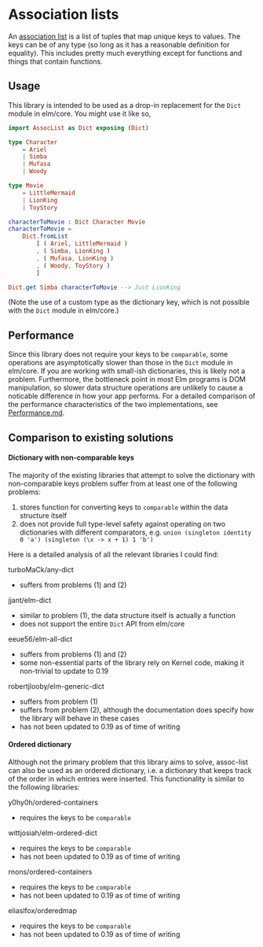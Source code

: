 # Association lists

An [association list](https://en.wikipedia.org/wiki/Association_list) is a
list of tuples that map unique keys to values. The keys can be of any type (so
long as it has a reasonable definition for equality). This includes pretty
much everything except for functions and things that contain functions.

## Usage

This library is intended to be used as a drop-in replacement for the `Dict`
module in elm/core. You might use it like so,

```elm
import AssocList as Dict exposing (Dict)

type Character
    = Ariel
    | Simba
    | Mufasa
    | Woody

type Movie
    = LittleMermaid
    | LionKing
    | ToyStory

characterToMovie : Dict Character Movie
characterToMovie =
    Dict.fromList
        [ ( Ariel, LittleMermaid )
        , ( Simba, LionKing )
        , ( Mufasa, LionKing )
        , ( Woody, ToyStory )
        ]

Dict.get Simba characterToMovie --> Just LionKing
```

(Note the use of a custom type as the dictionary key, which is not possible with the `Dict` module in elm/core.)

## Performance

Since this library does not require your keys to be `comparable`, some
operations are asymptotically slower than those in the `Dict` module in
elm/core. If you are working with small-ish dictionaries, this is likely not
a problem. Furthermore, the bottleneck point in most Elm programs is DOM
manipulation, so slower data structure operations are unlikely to cause a
noticable difference in how your app performs. For a detailed comparison of
the performance characteristics of the two implementations, see
[Performance.md](Performance.md).

## Comparison to existing solutions

#### Dictionary with non-comparable keys

The majority of the existing libraries that attempt to solve the dictionary with non-comparable keys problem suffer from at least one of the following problems:

1.  stores function for converting keys to `comparable` within the data structure itself
2.  does not provide full type-level safety against operating on two dictionaries with different comparators, e.g. `union (singleton identity 0 'a') (singleton (\x -> x + 1) 1 'b')`

Here is a detailed analysis of all the relevant libraries I could find:

turboMaCk/any-dict

-   suffers from problems (1) and (2)

jjant/elm-dict

-   similar to problem (1), the data structure itself is actually a function
-   does not support the entire `Dict` API from elm/core

eeue56/elm-all-dict

-   suffers from problems (1) and (2)
-   some non-essential parts of the library rely on Kernel code, making it non-trivial to update to 0.19

robertjlooby/elm-generic-dict

-   suffers from problem (1)
-   suffers from problem (2), although the documentation does specify how the library will behave in these cases
-   has not been updated to 0.19 as of time of writing

#### Ordered dictionary

Although not the primary problem that this library aims to solve, assoc-list can also be used as an ordered dictionary, i.e. a dictionary that keeps track of the order in which entries were inserted. This functionality is similar to the following libraries:

y0hy0h/ordered-containers

-   requires the keys to be `comparable`

wittjosiah/elm-ordered-dict

-   requires the keys to be `comparable`
-   has not been updated to 0.19 as of time of writing

rnons/ordered-containers

-   requires the keys to be `comparable`
-   has not been updated to 0.19 as of time of writing

eliaslfox/orderedmap

-   requires the keys to be `comparable`
-   has not been updated to 0.19 as of time of writing
